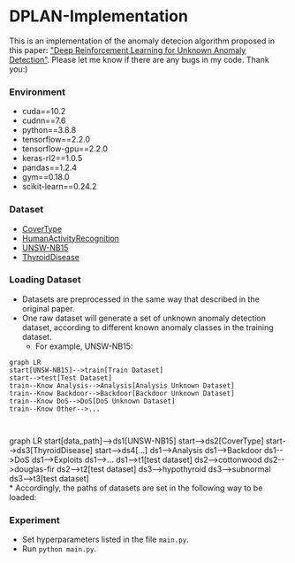 # DPLAN-Implementation
This is an implementation of the anomaly detecion algorithm proposed in this paper: ["Deep Reinforcement Learning for Unknown Anomaly Detection"](https://arxiv.org/pdf/2009.06847.pdf). Please let me know if there are any bugs in my code. Thank you:)
### Environment
* cuda==10.2
* cudnn==7.6
* python==3.8.8
* tensorflow==2.2.0
* tensorflow-gpu==2.2.0
* keras-rl2==1.0.5
* pandas==1.2.4
* gym==0.18.0
* scikit-learn==0.24.2
### Dataset
* [CoverType](https://archive.ics.uci.edu/ml/datasets/covertype)
* [HumanActivityRecognition](https://archive.ics.uci.edu/ml/datasets/Human+Activity+Recognition+Using+Smartphones)
* [UNSW-NB15](https://cloudstor.aarnet.edu.au/plus/index.php/s/2DhnLGDdEECo4ys)
* [ThyroidDisease](https://archive.ics.uci.edu/ml/datasets/Thyroid+Disease)
### Loading Dataset
* Datasets are preprocessed in the same way that described in the original paper.
* One raw dataset will generate a set of unknown anomaly detection dataset, according to different known anomaly classes in the training dataset.
  * For example, UNSW-NB15:
  
<!DOCTYPE html>
<html lang="en">
   <head>
	 <script src="https://cdnjs.cloudflare.com/ajax/libs/mermaid/8.0.0/mermaid.min.js"></script>
    </head>
	 
<body>
 <pre><code class="language-mermaid">graph LR
start[UNSW-NB15]-->train[Train Dataset]
start-->test[Test Dataset]
train--Know Analysis-->Analysis[Analysis Unknown Dataset]
train--Know Backdoor-->Backdoor[Backdoor Unknown Dataset]
train--Know DoS-->DoS[DoS Unknown Dataset]
train--Know Other-->...

</code></pre>

<div class="mermaid">graph LR
start[data_path]-->ds1[UNSW-NB15]
start-->ds2[CoverType]
start-->ds3[ThyroidDisease]
start-->ds4[...]
ds1-->Analysis
ds1-->Backdoor
ds1-->DoS
ds1-->Exploits
ds1-->...
ds1-->t1[test dataset]
ds2-->cottonwood
ds2-->douglas-fir
ds2-->t2[test dataset]
ds3-->hypothyroid
ds3-->subnormal
ds3-->t3[test dataset]

</div>
	
</body>
<script>
var config = {
    startOnLoad:true,
    theme: 'forest',
    flowchart:{
            useMaxWidth:false,
            htmlLabels:true
        }
};
mermaid.initialize(config);
window.mermaid.init(undefined, document.querySelectorAll('.language-mermaid'));
</script>

</html>
  * Accordingly, the paths of datasets are set in the following way to be loaded:
    
### Experiment
* Set hyperparameters listed in the file `main.py`.
* Run `python main.py`.